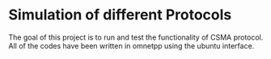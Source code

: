 # Simulation of different Protocols
The goal of this project is to run and test the functionality of CSMA protocol. All of the codes have been written in omnetpp using the ubuntu interface.
